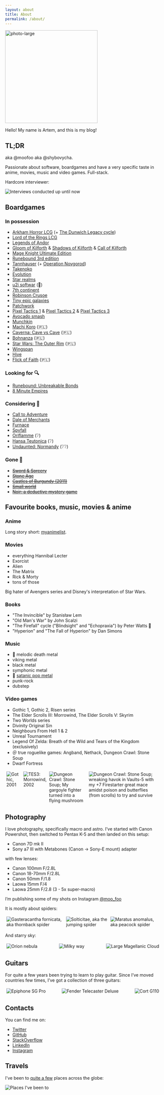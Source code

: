 ```yaml
---
layout: about
title: About
permalink: /about/
---
```


<img src="/images/about/photo-large-compressed-2.webp" alt="photo-large" width="300">

Hello! My name is Artem, and this is my blog!

## TL;DR

aka @moofoo aka @shybovycha.

Passionate about software, boardgames and have a very specific taste in anime, movies, music and video games. Full-stack.

Hardcore interviewer:

<img src="/images/about/interview-stats.webp" alt="Interviews conducted up until now">

## Boardgames

### In possession

* [Arkham Horror LCG](https://boardgamegeek.com/boardgame/205637/arkham-horror-card-game) (+ [The Dunwich Legacy cycle](https://boardgamegeek.com/boardgame/208545/arkham-horror-card-game-dunwich-legacy-expansion))
* [Lord of the Rings LCG](https://boardgamegeek.com/boardgame/77423/lord-rings-card-game)
* [Legends of Andor](https://boardgamegeek.com/boardgame/127398/legends-andor)
* [Gloom of Kilforth](https://boardgamegeek.com/boardgame/98527/gloom-kilforth-fantasy-quest-game) & [Shadows of Kilforth](https://boardgamegeek.com/boardgame/238916/shadows-kilforth-fantasy-quest-game) & [Call of Kilforth](https://boardgamegeek.com/boardgame/329121/call-kilforth-fantasy-quest-game)
* [Mage Knight Ultimate Edition](https://boardgamegeek.com/boardgame/248562/mage-knight-ultimate-edition)
* [Runebound 3rd edition](https://boardgamegeek.com/boardgame/181530/runebound-third-edition)
* [Tannhauser](https://boardgamegeek.com/boardgame/25261/tannhauser) (+ [Operation Novgorod](https://boardgamegeek.com/boardgameexpansion/31258/tannhauser-operation-novgorod))
* [Takenoko](https://boardgamegeek.com/boardgame/70919/takenoko)
* [Evolution](https://boardgamegeek.com/boardgame/155703/evolution)
* [Star realms](https://boardgamegeek.com/boardgame/147020/star-realms)
* [u2i softwar](https://softwar.u2i.com/) (<span title="Absolutely love!">🌟</span>)
* [7th continent](https://boardgamegeek.com/boardgame/180263/7th-continent)
* [Robinson Crusoe](https://boardgamegeek.com/boardgame/121921/robinson-crusoe-adventures-cursed-island)
* [Tiny epic galaxies](https://boardgamegeek.com/boardgame/163967/tiny-epic-galaxies)
* [Patchwork](https://boardgamegeek.com/boardgame/163412/patchwork)
* [Pixel Tactics 1](https://boardgamegeek.com/boardgame/125548/pixel-tactics) & [Pixel Tactics 2](https://boardgamegeek.com/boardgame/137423/pixel-tactics-2) & [Pixel Tactics 3](https://boardgamegeek.com/boardgame/152899/pixel-tactics-3)
* [Avocado smash](https://boardgamegeek.com/boardgame/261831/avocado-smash)
* [Munchkin](https://boardgamegeek.com/boardgame/1927/munchkin)
* [Machi Koro](https://boardgamegeek.com/boardgame/143884/machi-koro) (🇵🇱)
* [Caverna: Cave vs Cave](https://boardgamegeek.com/boardgame/220520/caverna-cave-vs-cave) (🇵🇱)
* [Bohnanza](https://boardgamegeek.com/boardgame/11/bohnanza) (🇵🇱)
* [Star Wars: The Outer Rim](https://boardgamegeek.com/boardgame/271896/star-wars-outer-rim) (🇵🇱)
* [Wingspan](https://boardgamegeek.com/boardgame/266192/wingspan)
* [Hive](https://boardgamegeek.com/boardgame/2655/hive)
* [Flick of Faith](https://boardgamegeek.com/boardgame/281194/flick-faith) (🇵🇱)

### Looking for 🔍

* [Runebound: Unbreakable Bonds](https://boardgamegeek.com/boardgameexpansion/225275/runebound-third-edition-unbreakable-bonds/)
* [8 Minute Empires](https://boardgamegeek.com/boardgame/131366/eight-minute-empire)

### Considering 🤔

* [Call to Adventure](https://boardgamegeek.com/boardgame/238992/call-adventure)
* [Dale of Merchants](https://boardgamegeek.com/boardgame/176165/dale-merchants)
* [Furnace](https://boardgamegeek.com/boardgame/318084/furnace)
* [Spyfall](https://boardgamegeek.com/boardgame/166384/spyfall)
* [Oriflamme](https://boardgamegeek.com/boardgame/287084/oriflamme) (<span title="Wondering">❔</span>)
* [Hansa Teutonica](https://boardgamegeek.com/boardgame/43015/hansa-teutonica) (<span title="Wondering">❔</span>)
* [Undaunted: Normandy](https://boardgamegeek.com/boardgame/268864/undaunted-normandy) (<span title="Wondering">❔❔</span>)

### Gone 💸

* [<del>Sword & Sorcery</del>](https://boardgamegeek.com/boardgame/170771/sword-sorcery)
* [<del>Stone Age</del>](https://boardgamegeek.com/boardgame/34635/stone-age)
* [<del>Castles of Burgundy (2011)</del>](https://boardgamegeek.com/boardgame/84876/castles-burgundy)
* [<del>Small world</del>](https://boardgamegeek.com/boardgame/40692/small-world)
* [<del>Noir: a deductive mystery game</del>](https://boardgamegeek.com/boardgame/102148/noir-deductive-mystery-game)

## Favourite books, music, movies & anime

### Anime

Long story short: [myanimelist](https://myanimelist.net/animelist/shybovycha).

### Movies

* everything Hannibal Lecter
* Exorcist
* Alien
* The Matrix
* Rick & Morty
* tons of those

Big hater of Avengers series and Disney's interpretation of Star Wars.

### Books

* "The Invincible" by Stanisław Lem
* "Old Man's War" by John Scalzi
* "The Firefall" cycle ("Blindsight" and "Echopraxia") by Peter Watts 🌟
* "Hyperion" and "The Fall of Hyperion" by Dan Simons

### Music

* 🤘 melodic death metal
* viking metal
* black metal
* symphonic metal
* 🤘 [satanic pop metal](https://www.metal-archives.com/bands/Semargl/35756)
* punk-rock
* dubstep

### Video games

* Gothic 1, Gothic 2, Risen series
* The Elder Scrolls III: Morrowind, The Elder Scrolls V: Skyrim
* Two Worlds series
* Divinity Original Sin
* Neighbours From Hell 1 & 2
* Unreal Tournament
* Legend Of Zelda: Breath of the Wild and Tears of the Kingdom (exclusively)
* ＠ true roguelike games: Angband, Nethack, Dungeon Crawl: Stone Soup
* Dwarf Fortress

<div class="inline-gallery">
  <div class="image"><img src="/images/about/game-gothic.webp" alt="Gothic, 2001"></div>
  <div class="image"><img src="/images/about/game-morrowind.webp" alt="TES3: Morrowind, 2002"></div>
  <div class="image"><img src="/images/about/game-stone-soup.webp" alt="Dungeon Crawl: Stone Soup; My gargoyle fighter turned into a flying mushroom"></div>
  <div class="image"><img src="/images/about/game-stone-soup-2.webp" alt="Dungeon Crawl: Stone Soup; wreaking havok in Vaults-5 with my +7 Firestarter great mace amidst poison and butterflies (from scrolls) to try and survive"></div>
</div>

## Photography

I love photography, specifically macro and astro. I’ve started with Canon Powershot, then switched to Pentax K-5 and then landed on this setup:

* Canon 7D mk II
* Sony a7 III with Metabones (Canon → Sony-E mount) adapter

with few lenses:

* Canon 100mm F/2.8L
* Canon 18-70mm F/2.8L
* Canon 50mm F/1.8
* Laowa 15mm F/4
* Laowa 25mm F/2.8 (3 - 5x super-macro)

I’m publishing some of my shots on Instagram [@moo_foo](https://www.instagram.com/moo_foo)

It is mostly about spiders:

<div class="inline-gallery">
  <div class="image"><img src="/images/about/macrophoto-spider4.webp" alt="Gasteracantha fornicata, aka thornback spider"></div>
  <div class="image"><img src="/images/about/macrophoto-spider2.webp" alt="Solticitae, aka the jumping spider"></div>
  <div class="image"><img src="/images/about/macrophoto-spider3.webp" alt="Maratus anomalus, aka peacock spider"></div>
</div>

And starry sky:

<div class="inline-gallery">
  <div class="image"><img src="/images/about/astrophoto-orion.webp" alt="Orion nebula"></div>
  <div class="image"><img src="/images/about/astrophoto-large-magellanic-cloud.webp" alt="Milky way"></div>
  <div class="image"><img src="/images/about/astrophoto-milky-way.webp" alt="Large Magellanic Cloud"></div>
</div>

## Guitars

For quite a few years been trying to learn to play guitar. Since I’ve moved countries few times, I’ve got a collection of three guitars:

<div class="inline-gallery">
  <div class="image"><img src="/images/about/guitar-epiphone-sg-pro.webp" alt="Epiphone SG Pro"></div>
  <div class="image"><img src="/images/about/guitar-fender-telecaster-deluxe.webp" alt="Fender Telecaster Deluxe"></div>
  <div class="image"><img src="/images/about/guitar-cort-g-110.webp" alt="Cort G110"></div>
</div>


## Contacts

You can find me on:

* [Twitter](https://twitter.com/shybovycha)
* [GitHub](https://github.com/shybovycha)
* [StackOverflow](https://stackoverflow.com/users/330471/shybovycha)
* [LinkedIn](https://www.linkedin.com/in/shybovycha/)
* [Instagram](https://www.instagram.com/moo_foo)

## Travels

I've been to [quite a few](https://www.google.com/maps/d/edit?mid=1wrhzFS4aJfHBn5YB9vif0bWP8Bp9hC85&usp=sharing) places across the globe:

<img src="/images/about/map.webp" alt="Places I've been to">

<script src="/js/about.js"></script>

<style>
.inline-gallery {
  display: flex;
  justify-content: space-between;
}

.inline-gallery .image {
  margin: 4px;
}
</style>
